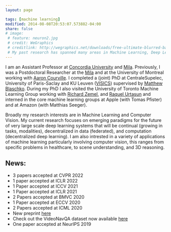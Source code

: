 ```yaml
---
layout: page

tags: [machine learning]
modified: 2014-08-08T20:53:07.573882-04:00
share: false
# image:
 # feature: neuron2.jpg
 # credit: WeGraphics
 # creditlink: http://wegraphics.net/downloads/free-ultimate-blurred-background-pack/
 # My past research has spanned many areas in Machine Learning, Deep Learning, Computer Vision, and Graphical Models. My PhD thesis developed several machine learning methods that exploit sparse underlying graph structure in applications with limited sample setting such as those found in the analysis of neuro-imaging. During my PhD I have also worked on a broad scope of problems from deep generative modeling, multi-modal learning, bayesian optimization, and large scale image recognition and detection. 
---
```


I am an Assistant Professor at [Concordia University](https://www.concordia.ca/ginacody/computer-science-software-eng.html) and [Mila](https://mila.quebec/). Previously, I was a Postdoctoral Researcher at the [Mila](https://mila.quebec/) and  at the University of Montreal working with [Aaron Courville](https://mila.quebec/en/person/aaron-courville/). I completed a (joint) PhD at CentraleSupelec, University of Paris-Saclay  and KU Leuven ([VISICS](https://www.esat.kuleuven.be/psi/visics)) supervised by [Matthew Blaschko](http://homes.esat.kuleuven.be/~mblaschk/). During my PhD I also visited the University of Toronto Machine Learning Group working with [Richard Zemel](http://www.cs.toronto.edu/~zemel), and [Raquel Urtasun](http://www.cs.toronto.edu/~urtasun/) and interned in the core machine learning groups at Apple (with Tomas Pfister) and at Amazon (with Matthias Seeger). 

Broadly my research interests are in Machine Learning and Computer Vision. My current research focuses on emerging paradigms for the future of very large scale deep learning systems that will be continual (growing in tasks, modalities), decentralized in data (federated), and computation (decentralized deep learning). I am also intrested in a variety of applications of machine learning particularly involving computer vision, this ranges from specific problems in  healthcare, to scene understanding, and 3D reasoning.


## News:
* 3 papers accepted at CVPR 2022
* 1 paper accepted at ICLR 2022
* 1 Paper accepted at ICCV 2021
* 1 Paper accepted at ICLR 2021
* 2 Papers accepted at BMVC 2020
* 1 Paper accepted at ECCV 2020
* 2 Papers accepted at ICML 2020
* New preprint [here](https://arxiv.org/abs/2004.06302)
* Check out the VideoNavQA dataset now available [here](https://github.com/catalina17/VideoNavQA)
* One paper accepted at NeurIPS 2019


